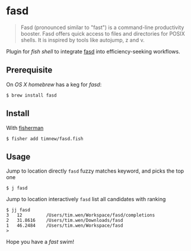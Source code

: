 # fasd

> Fasd (pronounced similar to "fast") is a command-line productivity booster. Fasd offers quick access to files and directories for POSIX shells. It is inspired by tools like autojump, z and v.

Plugin for *fish shell* to integrate [fasd] into efficiency-seeking workflows.

## Prerequisite

On *OS X* *homebrew* has a keg for *fasd*:

```fish
$ brew install fasd
```

## Install

With [fisherman]

```fish
$ fisher add timnew/fasd.fish
```

## Usage

Jump to location directly
`fasd` fuzzy matches keyword, and picks the top one
```
$ j fasd
```

Jump to location interactively
`fasd` list all candidates with ranking
```
$ jj fasd
3	12         /Users/tim.wen/Workspace/fasd/completions
2	31.8616    /Users/tim.wen/Downloads/fasd
1	46.2484    /Users/tim.wen/Workspace/fasd
>
```

Hope you have a _fast_ swim!

[fasd]: https://github.com/clvv/fasd

[fisherman]: https://github.com/fisherman/fisherman
